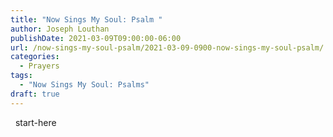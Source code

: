 ```yaml
---
title: "Now Sings My Soul: Psalm "
author: Joseph Louthan
publishDate: 2021-03-09T09:00:00-06:00
url: /now-sings-my-soul-psalm/2021-03-09-0900-now-sings-my-soul-psalm/
categories:
  - Prayers
tags:
  - "Now Sings My Soul: Psalms"
draft: true
---
```

<div style="font-variant: small-caps;">

</div>
&nbsp;
    start-here
